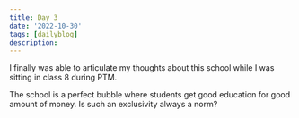 ```yaml
---
title: Day 3
date: '2022-10-30'
tags: [dailyblog]
description: 
---
```


I finally was able to articulate my thoughts about this school while I was sitting in class 8 during PTM. 

The school is a perfect bubble where students get good education for good amount of money. Is such an exclusivity always a norm? 